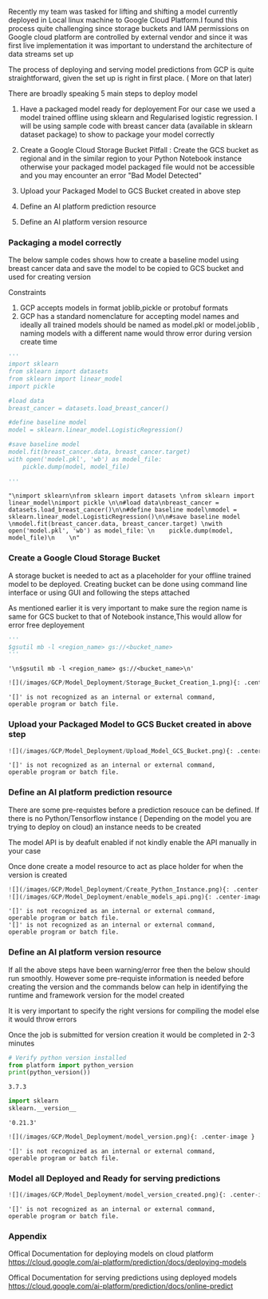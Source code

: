 
Recently my team was tasked for lifting and shifting a model currently deployed in Local linux machine to Google Cloud Platform.I found this process quite challenging since storage buckets and IAM permissions on Google cloud platform are controlled by external vendor and since it was first live implementation it was important to understand the architecture of data streams set up


The process of deploying and serving model predictions from GCP is quite straightforward, given the set up is right in first place. ( More on that later) 

There are broadly speaking 5 main steps to deploy model 

1. Have a packaged model ready for deployement 
For our case we used a model trained offline using sklearn and Regularised logistic regression. I will be using sample code with breast cancer data (available in sklearn dataset package) to show to package your model correctly 

2. Create a Google Cloud Storage Bucket
Pitfall : Create the GCS bucket as regional and in the similar region to your Python Notebook instance otherwise your  packaged model packaged file would not be accessible and you may encounter an error "Bad Model Detected"

3. Upload your Packaged Model to GCS Bucket created in above step 

4. Define an AI platform prediction resource 

5. Define an AI platform version resource 



### Packaging a model correctly 

The below sample codes shows how to create a baseline model using breast cancer data and save the model to be copied to GCS bucket and used for creating version 

Constraints 

1. GCP accepts models in format joblib,pickle or protobuf formats
2. GCP has a standard nomenclature for accepting model names and ideally all trained models should be named as model.pkl or model.joblib , naming models with a different name would throw error during version create time 




```python
'''
import sklearn
from sklearn import datasets 
from sklearn import linear_model
import pickle 

#load data
breast_cancer = datasets.load_breast_cancer()

#define baseline model
model = sklearn.linear_model.LogisticRegression()

#save baseline model 
model.fit(breast_cancer.data, breast_cancer.target) 
with open('model.pkl', 'wb') as model_file: 
    pickle.dump(model, model_file)
    
'''
```




    "\nimport sklearn\nfrom sklearn import datasets \nfrom sklearn import linear_model\nimport pickle \n\n#load data\nbreast_cancer = datasets.load_breast_cancer()\n\n#define baseline model\nmodel = sklearn.linear_model.LogisticRegression()\n\n#save baseline model \nmodel.fit(breast_cancer.data, breast_cancer.target) \nwith open('model.pkl', 'wb') as model_file: \n    pickle.dump(model, model_file)\n    \n"



### Create a Google Cloud Storage Bucket 

A storage bucket is needed to act as a placeholder for your offline trained model to be deployed. Creating bucket can be done using command line interface or using GUI and following the steps attached

As mentioned earlier it is very important to make sure the region name is same for GCS bucket to that of Notebook instance,This would allow for error free deployement 



```python
'''
$gsutil mb -l <region_name> gs://<bucket_name>
'''

```




    '\n$gsutil mb -l <region_name> gs://<bucket_name>\n'




```python
![](/images/GCP/Model_Deployment/Storage_Bucket_Creation_1.png){: .center-image }

```

    '[]' is not recognized as an internal or external command,
    operable program or batch file.
    

### Upload your Packaged Model to GCS Bucket created in above step 



```python
![](/images/GCP/Model_Deployment/Upload_Model_GCS_Bucket.png){: .center-image }

```

    '[]' is not recognized as an internal or external command,
    operable program or batch file.
    

### Define an AI platform prediction resource 


There are some pre-requistes before a prediction resouce can be defined. If there is no Python/Tensorflow instance ( Depending on the model you are trying to deploy on cloud) an instance needs to be created 

The model API is by deafult enabled if not kindly enable the API manually in your case 

Once done create a model resource to act as place holder for when the version is created 


```python
![](/images/GCP/Model_Deployment/Create_Python_Instance.png){: .center-image }
![](/images/GCP/Model_Deployment/enable_models_api.png){: .center-image }
```

    '[]' is not recognized as an internal or external command,
    operable program or batch file.
    '[]' is not recognized as an internal or external command,
    operable program or batch file.
    

### Define an AI platform version resource 


If all the above steps have been warning/error free then the below should run smoothly. However some pre-requiste information is needed before creating the version and the commands below can help in identifying the runtime and framework version for the model created

It is very important to specify the right versions for compiling the model else it would throw errors

Once the job is submitted for version creation it would be completed in 2-3 minutes 


```python
# Verify python version installed
from platform import python_version
print(python_version())

```

    3.7.3
    


```python
import sklearn
sklearn.__version__
```




    '0.21.3'




```python
![](/images/GCP/Model_Deployment/model_version.png){: .center-image }

```

    '[]' is not recognized as an internal or external command,
    operable program or batch file.
    

### Model all Deployed and Ready for serving predictions 



```python
![](/images/GCP/Model_Deployment/model_version_created.png){: .center-image }

```

    '[]' is not recognized as an internal or external command,
    operable program or batch file.
    

### Appendix 

Offical Documentation for deploying models on cloud platform 
https://cloud.google.com/ai-platform/prediction/docs/deploying-models
    
Offical Documentation for serving predictions using deployed models
https://cloud.google.com/ai-platform/prediction/docs/online-predict
    

